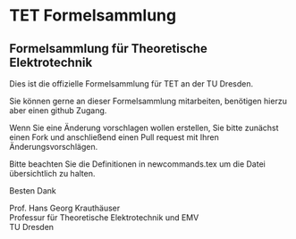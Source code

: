 # TET Formelsammlung
## Formelsammlung für Theoretische Elektrotechnik

Dies ist die offizielle Formelsammlung für TET an der TU Dresden.

Sie können gerne an dieser Formelsammlung mitarbeiten, benötigen hierzu aber einen github Zugang.

Wenn Sie eine Änderung vorschlagen wollen erstellen, Sie bitte zunächst einen Fork und anschließend einen Pull request mit Ihren Änderungsvorschlägen.

Bitte beachten Sie die Definitionen in newcommands.tex um die Datei übersichtlich zu halten.

Besten Dank

Prof. Hans Georg Krauthäuser<br>
Professur für Theoretische Elektrotechnik und EMV<br>
TU Dresden
